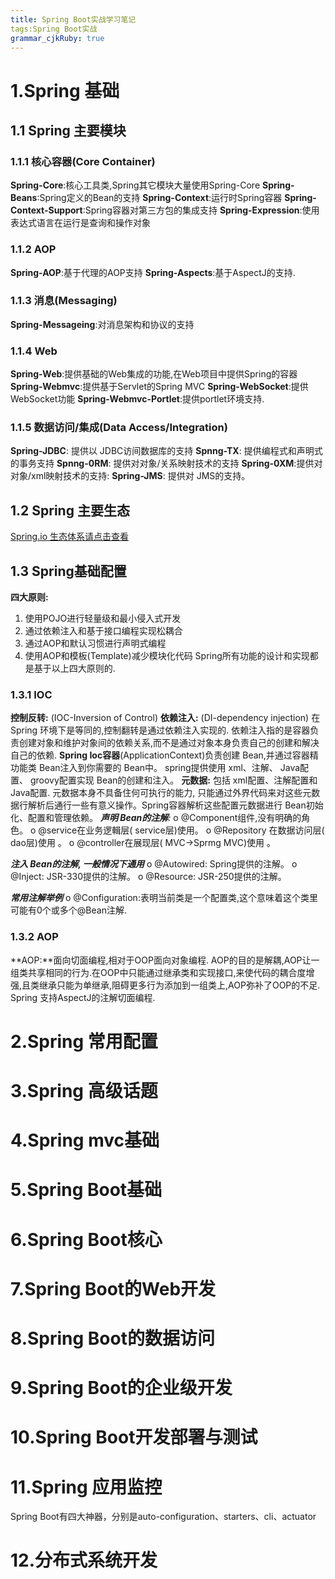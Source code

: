 ```yaml
---
title: Spring Boot实战学习笔记
tags:Spring Boot实战
grammar_cjkRuby: true
---
```



# 1.Spring 基础
## 1.1 Spring 主要模块
### 1.1.1 核心容器(Core Container)
**Spring-Core**:核心工具类,Spring其它模块大量使用Spring-Core
**Spring-Beans**:Spring定义的Bean的支持
**Spring-Context**:运行时Spring容器
**Spring-Context-Support**:Spring容器对第三方包的集成支持
**Spring-Expression**:使用表达式语言在运行是查询和操作对象
### 1.1.2 AOP
**Spring-AOP**:基于代理的AOP支持
**Spring-Aspects**:基于AspectJ的支持.
### 1.1.3 消息(Messaging)
**Spring-Messageing**:对消息架构和协议的支持
### 1.1.4 Web
**Spring-Web**:提供基础的Web集成的功能,在Web项目中提供Spring的容器
**Spring-Webmvc**:提供基于Servlet的Spring MVC
**Spring-WebSocket**:提供WebSocket功能
**Spring-Webmvc-Portlet**:提供portlet环境支持.
### 1.1.5 数据访问/集成(Data Access/Integration)
**Spring-JDBC**: 提供以 JDBC访间数据库的支持
**Spnng-TX**: 提供编程式和声明式的事务支持
**Spnng-0RM**: 提供对对象/关系映射技术的支持
**Spring-0XM**:提供对对象/xml映射技术的支持:
**Spring-JMS**: 提供对 JMS的支持。
## 1.2 Spring 主要生态
[Spring.io 生态体系请点击查看][1]
##  1.3 Spring基础配置
**四大原则:**
1) 使用POJO进行轻量级和最小侵入式开发
2) 通过依赖注入和基于接口编程实现松耦合
3) 通过AOP和默认习惯进行声明式编程
4) 使用AOP和模板(Template)减少模块化代码
Spring所有功能的设计和实现都是基于以上四大原则的.
### 1.3.1 IOC
**控制反转:** (IOC-Inversion of Control)
**依赖注入:** (DI-dependency injection)
在Spring 环境下是等同的,控制翻转是通过依赖注入实现的. 依赖注入指的是容器负责创建对象和维护对象间的依赖关系,而不是通过对象本身负责自己的创建和解决自己的依赖.
**Spring Ioc容器**(ApplicationContext)负责创建 Bean,并通过容器精功能类 Bean注入到你需要的 Bean中。 spring提供使用 xml、注解、 Java配置、 groovy配置实现 Bean的创建和注入。
**元数据:**  包括  xml配置、注解配置和Java配置. 元数据本身不具备住何可执行的能力, 只能通过外界代码来对这些元数据行解析后通行一些有意义操作。Spring容器解析这些配置元数据进行 Bean初始化、配置和管理依赖。
***声明 Bean的注解**:*
o   @Component组件,没有明确的角色。
o   @service在业务逻輯层( service层)使用。
o   @Repository 在数据访问层( dao层)使用 。
o   @controller在展现层( MVC→Sprmg MVC)使用 。

***注入 Bean的注解, 一般情况下通用***
o   @Autowired: Spring提供的注解。
o   @Inject: JSR-330提供的注解。
o   @Resource: JSR-250提供的注解。

***常用注解举例***
o   @Configuration:表明当前类是一个配置类,这个意味着这个类里可能有0个或多个@Bean注解.

### 1.3.2 AOP
**AOP:**面向切面编程,相对于OOP面向对象编程.
AOP的目的是解耦,AOP让一组类共享相同的行为.在OOP中只能通过继承类和实现接口,来使代码的耦合度增强,且类继承只能为单继承,阻碍更多行为添加到一组类上,AOP弥补了OOP的不足.
Spring 支持AspectJ的注解切面编程.


# 2.Spring 常用配置
# 3.Spring 高级话题
# 4.Spring mvc基础
# 5.Spring Boot基础
# 6.Spring Boot核心
# 7.Spring Boot的Web开发
# 8.Spring Boot的数据访问
# 9.Spring Boot的企业级开发
# 10.Spring Boot开发部署与测试
# 11.Spring 应用监控
Spring Boot有四大神器，分别是auto-configuration、starters、cli、actuator
# 12.分布式系统开发


  [1]: http://blog.csdn.net/bobshute/article/details/53221974